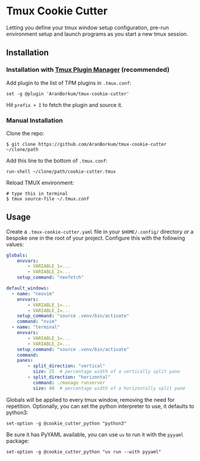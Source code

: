 # Tmux Cookie Cutter

Letting you define your tmux window setup configuration, pre-run environment setup and launch programs as you start a new tmux session.

## Installation
### Installation with [Tmux Plugin Manager](https://github.com/tmux-plugins/tpm) (recommended)

Add plugin to the list of TPM plugins in `.tmux.conf`:

```shell
set -g @plugin 'AranBorkum/tmux-cookie-cutter'
```

Hit `prefix + I` to fetch the plugin and source it.

### Manual Installation

Clone the repo:

```shell
$ git clone https://github.com/AranBorkum/tmux-cookie-cutter ~/clone/path
```

Add this line to the bottom of `.tmux.conf`:

```shell
run-shell ~/clone/path/cookie-cutter.tmux
```

Reload TMUX environment:

```shell
# type this in terminal
$ tmux source-file ~/.tmux.conf
```

## Usage
Create a `.tmux-cookie-cutter.yaml` file in your `$HOME/.config/` directory _or_ a bespoke one in the root of your project. Configure this with the following values:

```yaml
globals:
    envvars:
        - VARIABLE_1=...
        - VARIABLE_2=...
    setup_command: "neofetch"

default_windows:
  - name: "neovim"
    envvars:
        - VARIABLE_1=...
        - VARIABLE_2=...
    setup_command: "source .venv/bin/activate"
    command: "nvim"
  - name: "terminal"
    envvars:
        - VARIABLE_1=...
        - VARIABLE_2=...
    setup_command: "source .venv/bin/activate"
    command:
    panes:
        - split_direction: "vertical"
          size: 25  # percentage width of a vertically split pane
        - split_direction: "horizontal"
          command: ./manage runserver
          size: 40  # percentage width of a horizontally split pane
```
Globals will be applied to every tmux window, removing the need for repetition. Optionally, you can set the python interpreter to use, it defaults to python3:

```shell
set-option -g @cookie_cutter_python "python3"
```

Be sure it has PyYAML available, you can use `uv` to run it with the `pyyaml` package:

```shell
set-option -g @cookie_cutter_python "uv run --with pyyaml"
```
